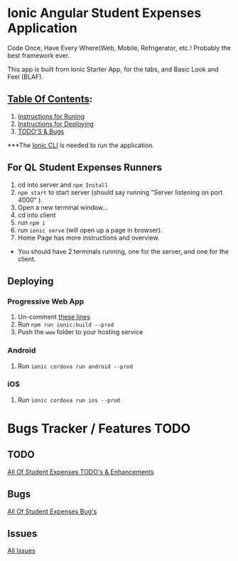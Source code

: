 # Ionic Angular Student Expenses Application

Code Once, Have Every Where(Web, Mobile, Refrigerator, etc.!
Probably the best framework ever.

This app is built from Ionic Starter App, for the tabs, and Basic Look and Feel (BLAF).

## <u>Table Of Contents</u>:
1. <a href="#for-ql-student-expenses-runners">Instructions for Runing</a>
2. <a href="#deploying">Instructions for Deploying</a>
3. <a href="#bugs-tracker--features-todo">TODO'S & Bugs</a>
   
***The <a href="https://ionicframework.com/docs/cli">Ionic CLI</a> is needed to run the application.

## For QL Student Expenses Runners
1. cd into server and `npm Install`
2. `npm start` to start server (should say running "Server listening on port 4000" ).
3. Open a new terminal window...
4. cd into client
5. run `npm i`
6. run `ionic serve` (will open up a page in browser).
7. Home Page has more instructions and overview.

* You should have 2 terminals running, one for the server, and one for the client.


## Deploying

### Progressive Web App

1. Un-comment [these lines](https://github.com/ionic-team/ionic2-app-base/blob/master/src/index.html#L21)
2. Run `npm run ionic:build --prod`
3. Push the `www` folder to your hosting service

### Android

1. Run `ionic cordova run android --prod`

### iOS

1. Run `ionic cordova run ios --prod`

# Bugs Tracker / Features TODO

## TODO

<a href="https://github.com/mikecrf121/ql-student-expenses-ionic/labels/enhancement">All Of Student Expenses TODO's & Enhancements<a>

## Bugs

<a href="https://github.com/mikecrf121/ql-student-expenses-ionic/labels/bug">All Of Student Expenses Bug's<a>

## Issues

<a href="https://github.com/mikecrf121/ql-student-expenses-ionic/issues">All Issues</a>



